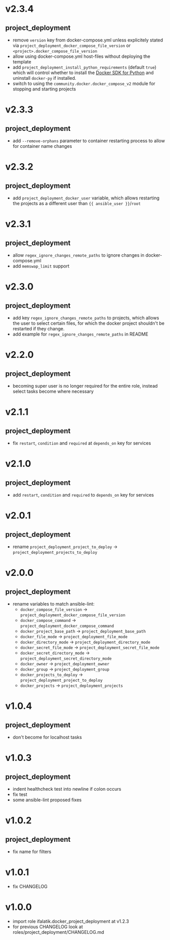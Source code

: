 # v2.3.4

## project_deployment
- remove `version` key from docker-compose.yml unless explicitely stated via `project_deployment_docker_compose_file_version` or `<project>.docker_compose_file_version`
- allow using docker-compose.yml host-files without deploying the template
- add `project_deployment_install_python_requirements` (default `true`) which will control whether to install the [Docker SDK for Python](https://pypi.org/project/docker/) and uninstall `docker-py` if installed.
- switch to using the `community.docker.docker_compose_v2` module for stopping and starting projects

# v2.3.3

## project_deployment
- add `--remove-orphans` parameter to container restarting process to allow for container name changes

# v2.3.2

## project_deployment
- add `project_deployment_docker_user` variable, which allows restarting the projects as a different user than `{{ ansible_user }}`/`root`

# v2.3.1

## project_deployment
- allow `regex_ignore_changes_remote_paths` to ignore changes in docker-compose.yml
- add `memswap_limit` support

# v2.3.0

## project_deployment
- add key `regex_ignore_changes_remote_paths` to projects, which allows the user to select certain files, for which the docker project shouldn't be restarted if they change.
- add example for `regex_ignore_changes_remote_paths` in README

# v2.2.0

## project_deployment
- becoming super user is no longer required for the entire role, instead select tasks become where necessary

# v2.1.1

## project_deployment
- fix `restart`, `condition` and `required` at `depends_on` key for services

# v2.1.0

## project_deployment
- add `restart`, `condition` and `required` to `depends_on` key for services

# v2.0.1

## project_deployment
- rename `project_deployment_project_to_deploy` -> `project_deployment_projects_to_deploy`

# v2.0.0

## project_deployment
- rename variables to match ansible-lint:
    - `docker_compose_file_version` -> `project_deployment_docker_compose_file_version`
    - `docker_compose_command` -> `project_deployment_docker_compose_command`
    - `docker_project_base_path` -> `project_deployment_base_path`
    - `docker_file_mode` -> `project_deployment_file_mode`
    - `docker_directory_mode` -> `project_deployment_directory_mode`
    - `docker_secret_file_mode` -> `project_deployment_secret_file_mode`
    - `docker_secret_directory_mode` -> `project_deployment_secret_directory_mode`
    - `docker_owner` -> `project_deployment_owner`
    - `docker_group` -> `project_deployment_group`
    - `docker_projects_to_deploy` -> `project_deployment_project_to_deploy`
    - `docker_projects` -> `project_deployment_projects`

# v1.0.4

## project_deployment

- don't become for localhost tasks

# v1.0.3

## project_deployment
- indent healthcheck test into newline if colon occurs
- fix test
- some ansible-lint proposed fixes

# v1.0.2

## project_deployment
- fix name for filters

# v1.0.1
- fix CHANGELOG

# v1.0.0
- import role ifalatik.docker_project_deployment at v1.2.3
- for previous CHANGELOG look at roles/project_deployment/CHANGELOG.md
